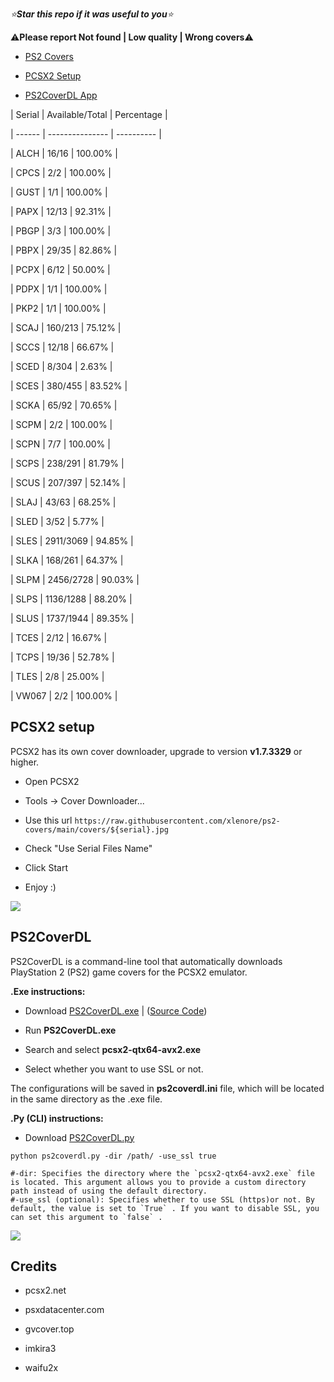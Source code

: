 *⭐**Star this repo if it was useful to you**⭐*

  

⚠️**Please report Not found | Low quality | Wrong covers**⚠️

  

- [PS2 Covers](https://github.com/xlenore/ps2-covers#ps2-covers  "PS2 Covers")

- [PCSX2 Setup](https://github.com/xlenore/ps2-covers#pcsx2-setup  "PCSX2 Setup")

- [PS2CoverDL App](https://github.com/xlenore/ps2-covers#PS2CoverDL)

  

| Serial | Available/Total | Percentage |

| ------ | --------------- | ---------- |

| ALCH | 16/16 | 100.00% |

| CPCS | 2/2 | 100.00% |

| GUST | 1/1 | 100.00% |

| PAPX | 12/13 | 92.31% |

| PBGP | 3/3 | 100.00% |

| PBPX | 29/35 | 82.86% |

| PCPX | 6/12 | 50.00% |

| PDPX | 1/1 | 100.00% |

| PKP2 | 1/1 | 100.00% |

| SCAJ | 160/213 | 75.12% |

| SCCS | 12/18 | 66.67% |

| SCED | 8/304 | 2.63% |

| SCES | 380/455 | 83.52% |

| SCKA | 65/92 | 70.65% |

| SCPM | 2/2 | 100.00% |

| SCPN | 7/7 | 100.00% |

| SCPS | 238/291 | 81.79% |

| SCUS | 207/397 | 52.14% |

| SLAJ | 43/63 | 68.25% |

| SLED | 3/52 | 5.77% |

| SLES | 2911/3069 | 94.85% |

| SLKA | 168/261 | 64.37% |

| SLPM | 2456/2728 | 90.03% |

| SLPS | 1136/1288 | 88.20% |

| SLUS | 1737/1944 | 89.35% |

| TCES | 2/12 | 16.67% |

| TCPS | 19/36 | 52.78% |

| TLES | 2/8 | 25.00% |

| VW067 | 2/2 | 100.00% |

  

## PCSX2 setup

PCSX2 has its own cover downloader, upgrade to version **v1.7.3329** or higher.

- Open PCSX2

- Tools -> Cover Downloader...

- Use this url `https://raw.githubusercontent.com/xlenore/ps2-covers/main/covers/${serial}.jpg`

- Check "Use Serial Files Name"

- Click Start

- Enjoy :)

  

[![](https://i.imgur.com/jTGL0HH.gif)](https://i.imgur.com/jTGL0HH.gif)

  

## PS2CoverDL
PS2CoverDL is a command-line tool that automatically downloads PlayStation 2 (PS2) game covers for the PCSX2 emulator.

  
**.Exe instructions:**

- Download [PS2CoverDL.exe](https://github.com/xlenore/ps2-covers/raw/main/ps2coverdl/ps2coverdl.exe) | ([Source Code](https://raw.githubusercontent.com/xlenore/ps2-covers/main/ps2coverdl/ps2coverdl.py))

- Run **PS2CoverDL.exe**

- Search and select **pcsx2-qtx64-avx2.exe**

- Select whether you want to use SSL or not.

The configurations will be saved in **ps2coverdl.ini** file, which will be located in the same directory as the .exe file.

**.Py (CLI) instructions:**

- Download [PS2CoverDL.py](https://github.com/xlenore/ps2-covers/raw/main/ps2coverdl/ps2coverdl.py)
```console
python ps2coverdl.py -dir /path/ -use_ssl true

#-dir: Specifies the directory where the `pcsx2-qtx64-avx2.exe` file is located. This argument allows you to provide a custom directory path instead of using the default directory.
#-use_ssl (optional): Specifies whether to use SSL (https)or not. By default, the value is set to `True` . If you want to disable SSL, you can set this argument to `false` .
```

[![](https://i.imgur.com/C8obFzK.png)](https://i.imgur.com/C8obFzK.png)


## Credits

* pcsx2.net

* psxdatacenter.com

* gvcover.top

* imkira3

* waifu2x